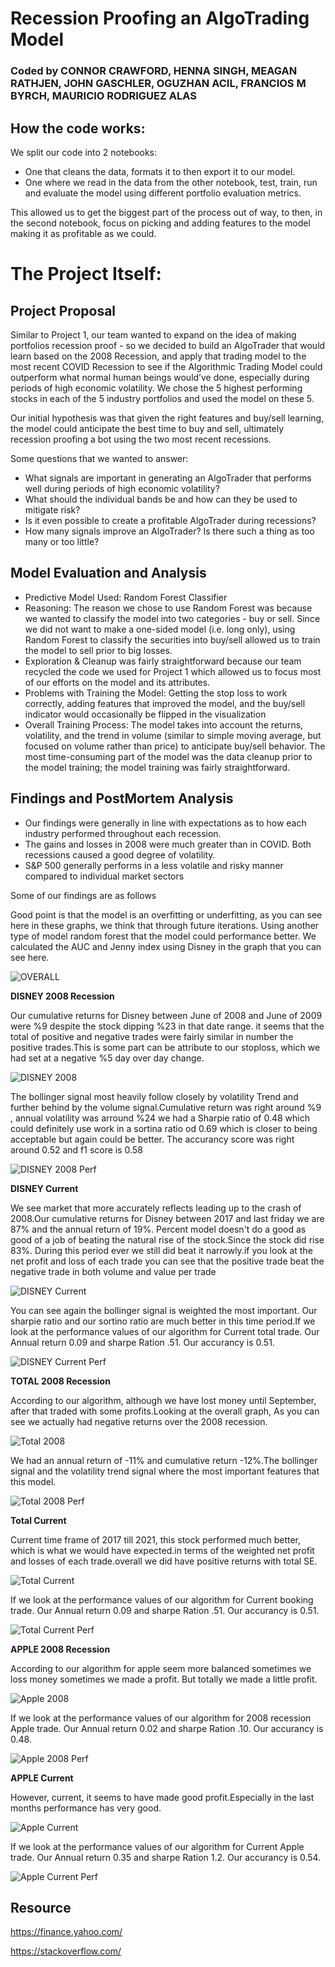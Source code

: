 # Recession Proofing an AlgoTrading Model
### Coded by CONNOR CRAWFORD, HENNA SINGH, MEAGAN RATHJEN, JOHN GASCHLER, OGUZHAN ACIL, FRANCIOS M BYRCH, MAURICIO RODRIGUEZ ALAS

## How the code works:
We split our code into 2 notebooks: 
* One that cleans the data, formats it to then export it to our model. 
* One where we read in the data from the other notebook, test, train, run and evaluate the model using different portfolio evaluation metrics. 

This allowed us to get the biggest part of the process out of way, to then, in the second notebook, focus on picking and adding features to the model making it as profitable as we could.

# The Project Itself:

## Project Proposal
Similar to Project 1, our team wanted to expand on the idea of making portfolios recession proof - so we decided to build an AlgoTrader that would learn based on the 2008 Recession, and apply that trading model to the most recent COVID Recession to see if the Algorithmic Trading Model could outperform what normal human beings would’ve done, especially during periods of high economic volatility. We chose the 5 highest performing stocks in each of the 5 industry portfolios and used the model on these 5. 

Our initial hypothesis was that given the right features and buy/sell learning, the model could anticipate the best time to buy and sell, ultimately recession proofing a bot using the two most recent recessions.

Some questions that we wanted to answer:
* What signals are important in generating an AlgoTrader that performs well during periods of high economic volatility?
* What should the individual bands be and how can they be used to mitigate risk? 
* Is it even possible to create a profitable AlgoTrader during recessions? 
* How many signals improve an AlgoTrader? Is there such a thing as too many or too little?

## Model Evaluation and Analysis 
* Predictive Model Used: Random Forest Classifier
* Reasoning: The reason we chose to use Random Forest was because we wanted to classify the model into two categories - buy or sell. Since we did not want to make a one-sided model (i.e. long only), using Random Forest to classify the securities into buy/sell allowed us to train the model to sell prior to big losses.
* Exploration & Cleanup was fairly straightforward because our team recycled the code we used for Project 1 which allowed us to focus most of our efforts on the model and its attributes. 
* Problems with Training the Model: Getting the stop loss to work correctly, adding features that improved the model, and the buy/sell indicator would occasionally be flipped in the visualization
* Overall Training Process: The model takes into account the returns, volatility, and the trend in volume (similar to simple moving average, but focused on volume rather than price) to anticipate buy/sell behavior. The most time-consuming part of the model was the data cleanup prior to the model training; the model training was fairly straightforward.  


## Findings and PostMortem Analysis

- Our findings were generally in line with expectations as to how each industry performed throughout each recession. 
- The gains and losses in 2008 were much greater than in COVID. Both recessions caused a good degree of volatility. 
- S&P 500 generally performs in a less volatile and risky manner compared to individual market sectors

 Some of our findings are as follows

 Good point is that the model is an overfitting or underfitting, as you can see here in these graphs, we think that through future iterations. Using another type of model random forest that the model could performance better. We calculated the AUC and Jenny index using Disney in the graph that you can see here. 

 ![OVERALL ](https://github.com/crcrawfo1/Project2/blob/main/Photos/Project2/OVERALL.PNG)
 

  **DISNEY 2008 Recession**

  Our cumulative returns for Disney between June of 2008 and June of 2009 were %9 despite the stock dipping %23 in that date range. it seems that the total of positive and negative trades were fairly similar in number the positive trades.This is some part can be attribute to our stoploss, which we had set at a negative %5 day over day change. 

   ![DISNEY 2008](https://github.com/crcrawfo1/Project2/blob/main/Photos/Project2/DIS2008all.PNG)

  The bollinger signal most heavily follow closely by volatility Trend and further behind by the volume signal.Cumulative return was right around %9 , annual volatility was arround %24 we had a Sharpie ratio of 0.48 which could definitely use work in a sortina ratio od 0.69 which is closer to being acceptable but again could be better. The accurancy score was right around 0.52 and f1 score is 0.58


   ![DISNEY 2008 Perf](https://github.com/crcrawfo1/Project2/blob/main/Photos/Project2/DIS2008Perf.PNG)

  **DISNEY Current**

  We see market that more accurately reflects leading up to the crash of 2008.Our cumulative returns for Disney between 2017 and last friday we are 87% and the annual return of 19%. Percent model doesn't do a good as good of a job of beating the natural rise of the stock.Since the stock did rise 83%. During this period ever we still did beat it narrowly.if you look at the net profit and loss of each trade you can see that the positive trade beat the negative trade in both volume and value per trade 
    
   ![DISNEY Current](https://github.com/crcrawfo1/Project2/blob/main/Photos/Project2/DISCurrentall.PNG)

  You can see again the bollinger signal is weighted the most important. Our sharpie ratio and our sortino ratio are much better in this time period.If we look at the performance values of our algorithm for Current total trade. Our Annual return 0.09 and sharpe Ration .51. Our accurancy is 0.51.

   
   ![DISNEY Current Perf](https://github.com/crcrawfo1/Project2/blob/main/Photos/Project2/DISCurrentPerf.PNG)
  
  **TOTAL 2008 Recession**

  According to our algorithm, although we have lost money until September, after that traded with some profits.Looking at the overall graph, As you can see we actually had negative returns over the 2008 recession.

   ![Total 2008](https://github.com/crcrawfo1/Project2/blob/main/Photos/Project2/TOT2008all.PNG)

  We had an annual return of -11% and cumulative return -12%.The bollinger signal and the volatility trend signal where the most important features that this model.

   ![Total 2008 Perf](https://github.com/crcrawfo1/Project2/blob/main/Photos/Project2/TOT2008Perf.PNG)
 
  **Total Current**

  Current time frame of 2017 till 2021, this stock performed much better, which is what we would have expected.in terms of the weighted net profit and losses of each trade.overall we did have positive returns with total SE.

   ![Total Current](https://github.com/crcrawfo1/Project2/blob/main/Photos/Project2/TOTCurrentall.PNG)

  If we look at the performance values of our algorithm for Current booking trade. Our Annual return 0.09 and sharpe Ration .51. Our accurancy is 0.51.

   ![Total Current Perf](https://github.com/crcrawfo1/Project2/blob/main/Photos/Project2/TOTCurrentPerf.PNG)

   **APPLE 2008 Recession**
  
  According to our algorithm for apple seem more balanced sometimes we loss money sometimes we made a profit. But totally we made a little profit.

   ![Apple 2008](https://github.com/crcrawfo1/Project2/blob/main/Photos/Project2/AAPL2008.PNG) 

  If we look at the performance values of our algorithm for 2008 recession Apple trade. Our Annual return 0.02 and sharpe Ration .10. Our accurancy is 0.48.

   ![Apple 2008 Perf](https://github.com/crcrawfo1/Project2/blob/main/Photos/Project2/AAPL2008Perf.PNG)

  **APPLE Current**

  However, current, it seems to have made good profit.Especially in the last months performance has very good. 

   ![Apple Current](https://github.com/crcrawfo1/Project2/blob/main/Photos/Project2/AAPLCurrent.PNG)

  If we look at the performance values of our algorithm for Current Apple trade. Our Annual return 0.35 and sharpe Ration 1.2. Our accurancy is 0.54.

   ![Apple Current Perf](https://github.com/crcrawfo1/Project2/blob/main/Photos/Project2/AAPLCurrentPerf.PNG)


## Resource

https://finance.yahoo.com/

https://stackoverflow.com/
